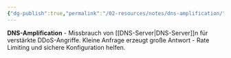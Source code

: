 ```yaml
---
{"dg-publish":true,"permalink":"/02-resources/notes/dns-amplification/","tags":["informatik/netzwerk/dns","informatik/netzwerk/dns/missbrauch","sicherheit/ddos","sicherheit/it-sicherheit"],"noteIcon":"","updated":"2025-09-27T01:32:44.604+02:00"}
---
```



**DNS-Amplification** - Missbrauch von [[DNS-Server\|DNS-Server]]n für verstärkte DDoS-Angriffe.
Kleine Anfrage erzeugt große Antwort - Rate Limiting und sichere Konfiguration helfen.